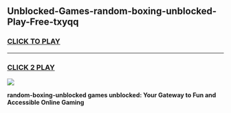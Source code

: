 
## Unblocked-Games-random-boxing-unblocked-Play-Free-txyqq
<h3>
<a href="https://premium76.site?title=random-boxing-unblocked&ref=10A">CLICK TO PLAY</a></h3>
<hr>

<h3>
<a href="https://premium76.site?title=random-boxing-unblocked&ref=10A">CLICK 2 PLAY</a>
  
</h3>

<a href="https://premium76.site?title=random-boxing-unblocked&ref=10A"><img src="https://clearcache.store/games.png"></a>


**random-boxing-unblocked games unblocked: Your Gateway to Fun and Accessible Online Gaming**

